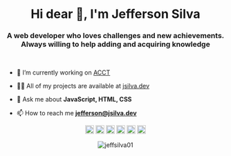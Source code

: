 <h1 align="center">Hi dear 👋, I'm Jefferson Silva</h1>
<h3 align="center">A web developer who loves challenges and new achievements. <br /> Always willing to help adding and acquiring knowledge</h3>

<br />

- 🔭 I’m currently working on [ACCT](https://acct.global/)

- 👨‍💻 All of my projects are available at [jsilva.dev](https://jsilva.dev)

- 💬 Ask me about **JavaScript, HTML, CSS**

- 📫 How to reach me **jefferson@jsilva.dev**

<p align="center">
<img src="https://devicons.github.io/devicon/devicon.git/icons/react/react-original-wordmark.svg" alt="react" width="20" height="20"/>
<img src="https://devicons.github.io/devicon/devicon.git/icons/css3/css3-original-wordmark.svg" alt="css3"  width="20" height="20"/>
<img src="https://devicons.github.io/devicon/devicon.git/icons/html5/html5-original-wordmark.svg" alt="html5"  width="20" height="20"/>
<img src="https://devicons.github.io/devicon/devicon.git/icons/javascript/javascript-original.svg" alt="javascript" width="20" height="20"/>
<img src="https://devicons.github.io/devicon/devicon.git/icons/nodejs/nodejs-original.svg" alt="nodejs" width="20" height="20"/>
<a href="https://linkedin.com/in/jeffsilva01" target="blank"><img src="https://cdn.jsdelivr.net/npm/simple-icons@3.0.1/icons/linkedin.svg" alt="jeffsilva01" height="20" width="20" /></a>
</p>
<p align="center">
<img src="https://github-readme-stats.vercel.app/api?username=jeffsilva01&show_icons=true" alt="jeffsilva01"/> 
</p>

<!--
**JeffSilva01/JeffSilva01** is a ✨ _special_ ✨ repository because its `README.md` (this file) appears on your GitHub profile.

Here are some ideas to get you started:

- 🔭 I’m currently working on ...
- 🌱 I’m currently learning ...
- 👯 I’m looking to collaborate on ...
- 🤔 I’m looking for help with ...
- 💬 Ask me about ...
- 📫 How to reach me: ...
- 😄 Pronouns: ...
- ⚡ Fun fact: ...
-->

